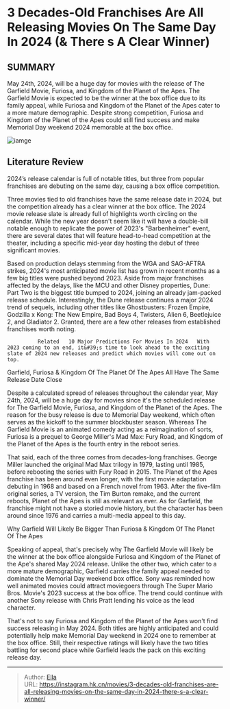 # 3 Decades-Old Franchises Are All Releasing Movies On The Same Day In 2024 (&amp; There s A Clear Winner)


## SUMMARY 



  May 24th, 2024, will be a huge day for movies with the release of The Garfield Movie, Furiosa, and Kingdom of the Planet of the Apes.   The Garfield Movie is expected to be the winner at the box office due to its family appeal, while Furiosa and Kingdom of the Planet of the Apes cater to a more mature demographic.   Despite strong competition, Furiosa and Kingdom of the Planet of the Apes could still find success and make Memorial Day weekend 2024 memorable at the box office.  

![iamge](https://static1.srcdn.com/wordpress/wp-content/uploads/2023/12/3-decades-old-franchises-are-all-releasing-movies-on-the-same-day-in-2024-there-s-a-clear-winner.jpg)

## Literature Review
2024’s release calendar is full of notable titles, but three from popular franchises are debuting on the same day, causing a box office competition.




Three movies tied to old franchises have the same release date in 2024, but the competition already has a clear winner at the box office. The 2024 movie release slate is already full of highlights worth circling on the calendar. While the new year doesn&#39;t seem like it will have a double-bill notable enough to replicate the power of 2023&#39;s &#34;Barbenheimer&#34; event, there are several dates that will feature head-to-head competition at the theater, including a specific mid-year day hosting the debut of three significant movies.




Based on production delays stemming from the WGA and SAG-AFTRA strikes, 2024&#39;s most anticipated movie list has grown in recent months as a few big titles were pushed beyond 2023. Aside from major franchises affected by the delays, like the MCU and other Disney properties, Dune: Part Two is the biggest title bumped to 2024, joining an already jam-packed release schedule. Interestingly, the Dune release continues a major 2024 trend of sequels, including other titles like Ghostbusters: Frozen Empire, Godzilla x Kong: The New Empire, Bad Boys 4, Twisters, Alien 6, Beetlejuice 2, and Gladiator 2. Granted, there are a few other releases from established franchises worth noting.

              Related   10 Major Predictions For Movies In 2024   With 2023 coming to an end, it&#39;s time to look ahead to the exciting slate of 2024 new releases and predict which movies will come out on top.    


 Garfield, Furiosa &amp; Kingdom Of The Planet Of The Apes All Have The Same Release Date 
   Close     




Despite a calculated spread of releases throughout the calendar year, May 24th, 2024, will be a huge day for movies since it&#39;s the scheduled release for The Garfield Movie, Furiosa, and Kingdom of the Planet of the Apes. The reason for the busy release is due to Memorial Day weekend, which often serves as the kickoff to the summer blockbuster season. Whereas The Garfield Movie is an animated comedy acting as a reimagination of sorts, Furiosa is a prequel to George Miller&#39;s Mad Max: Fury Road, and Kingdom of the Planet of the Apes is the fourth entry in the reboot series.

That said, each of the three comes from decades-long franchises. George Miller launched the original Mad Max trilogy in 1979, lasting until 1985, before rebooting the series with Fury Road in 2015. The Planet of the Apes franchise has been around even longer, with the first movie adaptation debuting in 1968 and based on a French novel from 1963. After the five-film original series, a TV version, the Tim Burton remake, and the current reboots, Planet of the Apes is still as relevant as ever. As for Garfield, the franchise might not have a storied movie history, but the character has been around since 1976 and carries a multi-media appeal to this day.






 Why Garfield Will Likely Be Bigger Than Furiosa &amp; Kingdom Of The Planet Of The Apes 
          

Speaking of appeal, that&#39;s precisely why The Garfield Movie will likely be the winner at the box office alongside Furiosa and Kingdom of the Planet of the Ape&#39;s shared May 2024 release. Unlike the other two, which cater to a more mature demographic, Garfield carries the family appeal needed to dominate the Memorial Day weekend box office. Sony was reminded how well animated movies could attract moviegoers through The Super Mario Bros. Movie&#39;s 2023 success at the box office. The trend could continue with another Sony release with Chris Pratt lending his voice as the lead character.

That&#39;s not to say Furiosa and Kingdom of the Planet of the Apes won&#39;t find success releasing in May 2024. Both titles are highly anticipated and could potentially help make Memorial Day weekend in 2024 one to remember at the box office. Still, their respective ratings will likely have the two titles battling for second place while Garfield leads the pack on this exciting release day.






---

> Author: [Ella](https://instagram.hk.cn/)  
> URL: https://instagram.hk.cn/movies/3-decades-old-franchises-are-all-releasing-movies-on-the-same-day-in-2024-there-s-a-clear-winner/  

